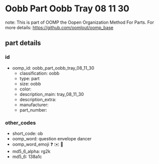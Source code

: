 # Oobb Part Oobb Tray 08 11 30  

note: This is part of OOMP the Oopen Organization Method For Parts. For more details: https://github.com/oomlout/oomp_base

##  part details





### id
* oomp_id: oobb_part_oobb_tray_08_11_30
  * classification: oobb
  * type: part
  * size: oobb
  * color: 
  * description_main: tray_08_11_30
  * description_extra: 
  * manufacturer: 
  * part_number: 

### other_codes
* short_code: ob
* oomp_word: question envelope dancer
* oomp_word_emoji :question: :envelope: :dancer:
* md5_6_alpha: rg2k
* md5_6: 138a1c